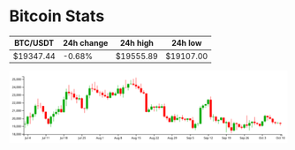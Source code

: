 # Bitcoin Stats

BTC/USDT|24h change|24h high|24h low|
|---|---|---|---|
|$19347.44|-0.68%|$19555.89|$19107.00|

<img src="./chart.svg">
